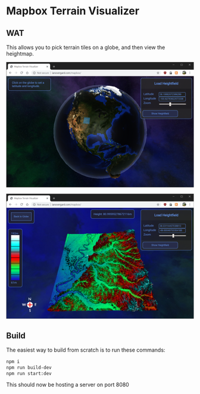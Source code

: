 # Mapbox Terrain Visualizer

## WAT

This allows you to pick terrain tiles on a globe, and then view the heightmap. 

![globe](screenshots/globe.png)

![heightmap](screenshots/heightmap.png)

## Build

The easiest way to build from scratch is to run these commands:

    npm i
    npm run build-dev
    npm run start:dev

This should now be hosting a server on port 8080 
